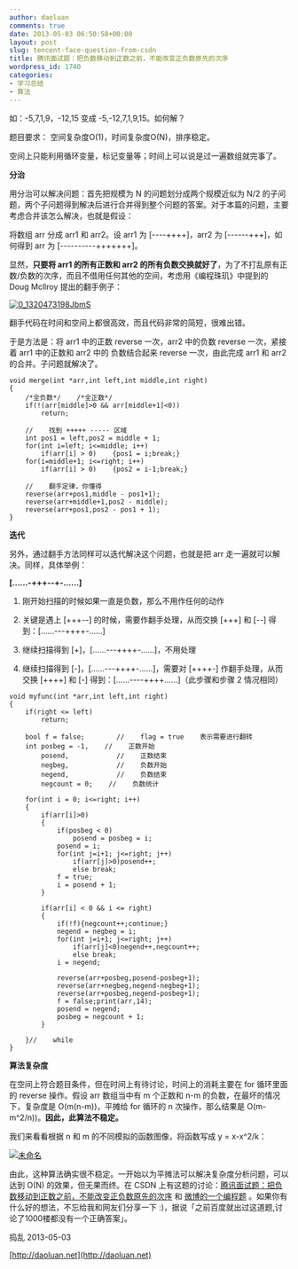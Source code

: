 ```yaml
---
author: daoluan
comments: true
date: 2013-05-03 06:50:58+00:00
layout: post
slug: tencent-face-question-from-csdn
title: 腾讯面试题：把负数移动到正数之前，不能改变正负数原先的次序
wordpress_id: 1740
categories:
- 学习总结
- 算法
---
```


如：-5,7,1,9，-12,15 变成 -5,-12,7,1,9,15。如何解？

题目要求：
空间复杂度O(1)，时间复杂度O(N)，排序稳定。

空间上只能利用循环变量，标记变量等；时间上可以说是过一遍数组就完事了。

**分治**

用分治可以解决问题：首先把规模为 N 的问题划分成两个规模近似为 N/2 的子问题，两个子问题得到解决后进行合并得到整个问题的答案。对于本篇的问题，主要考虑合并该怎么解决，也就是假设：

将数组 arr 分成 arr1 和 arr2。设 arr1 为 [----++++]，arr2 为 [------+++]，如何得到 arr 为 [----------+++++++]。

显然，**只要将 arr1 的所有正数和 arr2 的所有负数交换就好了**，为了不打乱原有正数/负数的次序，而且不借用任何其他的空间，考虑用《编程珠玑》中提到的 Doug Mcllroy 提出的翻手例子：

[![0_1320473198JbmS](http://daoluan.net/images/blog/2013/05/0_1320473198JbmS_thumb.gif)](http://daoluan.net/images/blog/2013/05/0_1320473198JbmS.gif)

翻手代码在时间和空间上都很高效，而且代码非常的简短，很难出错。

于是方法是：将 arr1 中的正数 reverse 一次，arr2 中的负数 reverse 一次，紧接着 arr1 中的正数和 arr2 中的 负数结合起来 reverse 一次，由此完成 arr1 和 arr2 的合并。子问题就解决了。

    
    void merge(int *arr,int left,int middle,int right)
    {
        /*全负数*/    /*全正数*/
        if(!(arr[middle]>0 && arr[middle+1]<0))
            return;
    
        //    找到 +++++ ----- 区域
        int pos1 = left,pos2 = middle + 1;
        for(int i=left; i<=middle; i++)
            if(arr[i] > 0)    {pos1 = i;break;}
        for(i=middle+1; i<=right; i++)
            if(arr[i] > 0)    {pos2 = i-1;break;}
    
        //    翻手定律，你懂得
        reverse(arr+pos1,middle - pos1+1);
        reverse(arr+middle+1,pos2 - middle);
        reverse(arr+pos1,pos2 - pos1 + 1);
    }


**迭代**

另外，通过翻手方法同样可以迭代解决这个问题，也就是把 arr 走一遍就可以解决。同样，具体举例：


**[……-+++--+-……]**






	
  1. 刚开始扫描的时候如果一直是负数，那么不用作任何的动作

	
  2. 关键是遇上 [+++--] 的时候，需要作翻手处理，从而交换 [+++] 和 [--] 得到：[……---++++-……]

	
  3. 继续扫描得到 [+]，[……---++++-……]，不用处理

	
  4. 继续扫描得到 [-]，[……---++++-……]，需要对 [++++-] 作翻手处理，从而交换 [++++] 和 [-] 得到：[……----++++……]（此步骤和步骤 2 情况相同）



    
    void myfunc(int *arr,int left,int right)
    {
        if(right <= left)
            return;
    
        bool f = false;        //    flag = true    表示需要进行翻转
        int posbeg = -1,    //    正数开始
            posend,            //    正数结束
            negbeg,            //    负数开始
            negend,            //    负数结束
            negcount = 0;    //    负数统计
    
        for(int i = 0; i<=right; i++)
        {
            if(arr[i]>0)
            {
                if(posbeg < 0)
                    posend = posbeg = i;
                posend = i;
                for(int j=i+1; j<=right; j++)
                    if(arr[j]>0)posend++;
                    else break;
                f = true;
                i = posend + 1;
            }
    
            if(arr[i] < 0 && i <= right)
            {
                if(!f){negcount++;continue;}
                negend = negbeg = i;
                for(int j=i+1; j<=right; j++)
                    if(arr[j]<0)negend++,negcount++;
                    else break;
                i = negend;        
    
                reverse(arr+posbeg,posend-posbeg+1);
                reverse(arr+negbeg,negend-negbeg+1);
                reverse(arr+posbeg,negend-posbeg+1);
                f = false;print(arr,14);
                posend = negend;
                posbeg = negcount + 1;
            }
    
        }//    while
    }


**算法复杂度**

在空间上符合题目条件，但在时间上有待讨论，时间上的消耗主要在 for 循环里面的 reverse 操作。假设 arr 数组当中有 m 个正数和 n-m 的负数，在最坏的情况下，复杂度是 O(m(n-m))，平摊给 for 循环的 n 次操作，那么结果是 O(m-m^2/n))。**因此，此算法不稳定。**

我们来看看根据 n 和 m 的不同模拟的函数图像，将函数写成 y = x-x^2/k：

[![未命名](http://daoluan.net/images/blog/2013/05/thumb.gif)](http://daoluan.net/images/blog/2013/05/adb5ebe0c28e.gif)

由此，这种算法确实很不稳定。一开始以为平摊法可以解决复杂度分析问题，可以达到 O(N) 的效果，但无果而终。在 CSDN 上有这题的讨论：[腾讯面试题：把负数移动到正数之前，不能改变正负数原先的次序](http://bbs.csdn.net/topics/390436444) 和 [微博的一个编程题](http://bbs.csdn.net/topics/390382292#post-393824102) 。如果你有什么好的想法，不忘给我和网友们分享一下 :)，据说「之前百度就出过这道题,讨论了1000楼都没有一个正确答案」。

捣乱 2013-05-03

[http://daoluan.net](http://daoluan.net)
